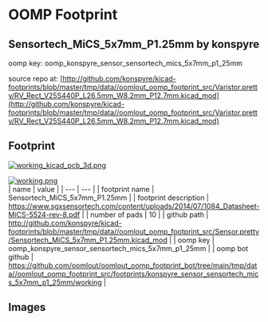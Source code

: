 # OOMP Footprint  
## Sensortech_MiCS_5x7mm_P1.25mm  by konspyre  
  
oomp key: oomp_konspyre_sensor_sensortech_mics_5x7mm_p1_25mm  
  
source repo at: [http://github.com/konspyre/kicad-footprints/blob/master/tmp/data//oomlout_oomp_footprint_src/Varistor.pretty/RV_Rect_V25S440P_L26.5mm_W8.2mm_P12.7mm.kicad_mod](http://github.com/konspyre/kicad-footprints/blob/master/tmp/data//oomlout_oomp_footprint_src/Varistor.pretty/RV_Rect_V25S440P_L26.5mm_W8.2mm_P12.7mm.kicad_mod)  
## Footprint  
  
[![working_kicad_pcb_3d.png](working_kicad_pcb_3d_600.png)](working_kicad_pcb_3d.png)  
  
[![working.png](working_600.png)](working.png)  
| name | value | 
| --- | --- | 
| footprint name | Sensortech_MiCS_5x7mm_P1.25mm | 
| footprint description | https://www.sgxsensortech.com/content/uploads/2014/07/1084_Datasheet-MiCS-5524-rev-8.pdf | 
| number of pads | 10 | 
| github path | http://github.com/konspyre/kicad-footprints/blob/master/tmp/data//oomlout_oomp_footprint_src/Sensor.pretty/Sensortech_MiCS_5x7mm_P1.25mm.kicad_mod | 
| oomp key | oomp_konspyre_sensor_sensortech_mics_5x7mm_p1_25mm | 
| oomp bot github | https://github.com/oomlout/oomlout_oomp_footprint_bot/tree/main/tmp/data//oomlout_oomp_footprint_src/footprints/konspyre_sensor_sensortech_mics_5x7mm_p1_25mm/working | 
## Images  
